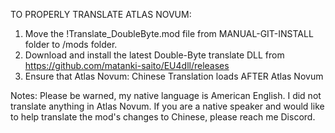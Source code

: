 TO PROPERLY TRANSLATE ATLAS NOVUM:

1. Move the !Translate_DoubleByte.mod file from MANUAL-GIT-INSTALL folder to /mods folder.
2. Download and install the latest Double-Byte translate DLL from https://github.com/matanki-saito/EU4dll/releases
3. Ensure that Atlas Novum: Chinese Translation loads AFTER Atlas Novum

Notes: Please be warned, my native language is American English. I did not translate anything in Atlas Novum. If you are a native speaker and would like to help translate the mod's changes to Chinese, please reach me Discord.